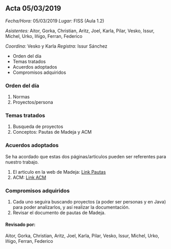
## Acta 05/03/2019 

*Fecha/Hora:*  05/03/2019
*Lugar:* FISS (Aula 1.2)

*Asistentes:* Aitor, Gorka, Christian, Aritz, Joel, Karla,
Pilar, Vesko, Issur, Michel, Urko, Iñigo, Ferran, Federico


*Coordina:* Vesko y Karla
*Registra:* Issur Sánchez

* Orden del día
* Temas tratados
* Acuerdos adoptados
* Compromisos adquiridos



### Orden del día
1. Normas
2. Proyectos/persona

### Temas tratados

1. Busqueda de proyectos
2. Conceptos: Pautas de Madeja y ACM 

### Acuerdos adoptados
Se ha acordado que estas dos páginas/articulos pueden ser referentes para nuestro trabajo.
1. El articulo en la web de Madeja: [Link Pautas](http://www.juntadeandalucia.es/servicios/madeja/contenido/libro-pautas/18)
2. ACM: [Link ACM](https://www.acm.org/)

### Compromisos adquiridos
1. Cada uno seguira buscando proyectos (a poder ser personas y en Java) para poder analizarlos, y así realizar la documentación.
2. Revisar el documento de pautas de Madeja.

#### Revisado por:
Aitor, Gorka, Christian, Aritz, Joel, Karla, Pilar, Vesko, Issur, Michel, Urko, Iñigo, Ferran, Federico



